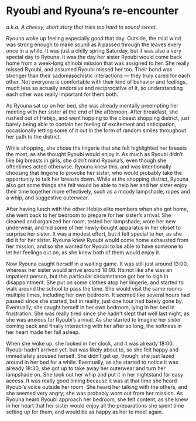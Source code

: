 Ryoubi and Ryouna’s re‐encounter
===

*a.k.a. A cheesy, short story that tries too hard to sound sweet.*

Ryouna woke up feeling especially good that day. Outside, the mild wind was strong enough to make sound as it passed through the leaves every once in a while. It was just a chilly spring Saturday, but it was also a very special day to Ryouna: It was the day her sister Ryoubi would come back home from a week‐long shinobi mission that was assigned to her. She really missed Ryoubi, and assumed Ryoubi missed her too. Their bond was stronger than their sadomasochistic interactions — they truly cared for each other. Not everyone is comfortable with their kind of behavior and feelings, much less so actually endorsive and reciprocative of it, so understanding each other was really important for them both.

As Ryouna sat up on her bed, she was already mentally preempting her meeting with her sister at the end of the afternoon. After breakfast, she rushed out of Hebijo, and went hopping to the closest shopping district, just barely being able to contain her feeling of excitement and anticipation, occasionally letting some of it out in the form of random smiles throughout her path to the district.

While shopping, she chose the lingerie that she felt highlighted her breasts the most, as she thought Ryoubi would enjoy it. As much as Ryoubi didn’t like big breasts in girls, she didn’t mind Ryouna’s, even though she oftentimes acted otherwise. Ryouna knew this, and was intentionally choosing that lingerie to provoke her sister, who would probably take the opportunity to talk her breasts down. While at the shopping district, Ryouna also got some things she felt would be able to help her and her sister enjoy their time together more effectively, such as a moody lampshade, ropes and a whip, and suggestive outerwear.

After having lunch with the other Hebijo elite members when she got home, she went back to her bedroom to prepare for her sister’s arrival. She cleaned and organized her room, tested her lampshade, wore her new underwear, and hid some of her newly‐bought apparatus in her closet to surprise her sister. It was a modest effort, but it felt special to her, as she did it for her sister. Ryouna knew Ryoubi would come home exhausted from her mission, and so she wanted for Ryoubi to be able to have someone to let her feelings out on, as she knew both of them would enjoy it.

Now Ryouna caught herself in a waiting game. It was still just around 13:00, whereas her sister would arrive around 18:00. It’s not like she was an impatient person, but this particular circumstance got her to sigh in disappointment. She put on some clothes atop her lingerie, and started to walk around the school to pass the time. She would visit the same rooms multiple times, including her own bedroom. It seemed like several hours had passed since she started, but in reality, just one hour had barely gone by. Eventually, she caught herself in her own bedroom, lying in her bed in frustration. She was really tired since she hadn’t slept that well last night, as she was anxious for Ryoubi’s arrival. As she started to imagine her sister coming back and finally interacting with her after so long, the softness in her heart made her fall asleep.

When she woke up, she looked in her clock, and it was already 18:00. Ryoubi hadn’t arrived yet, but was likely about to, so she felt happy and immediately aroused herself. She didn’t get up, though, she just lazed around in her bed for a while. Eventually, as she started to notice it was already 18:30, she got up to take away her outerwear and turn her lampshade on. She took out her whip and put it in her nightstand for easy access. It was really good timing because it was at that time she heard Ryoubi’s voice outside her room. She heard her talking with the others, and she seemed very angry; she was probably worn out from her mission. As Ryouna heard Ryoubi approach her bedroom, she felt content, as she knew in her heart that her sister would enjoy all the preparations she spent time setting up for them, and would be as happy as her to meet again.
